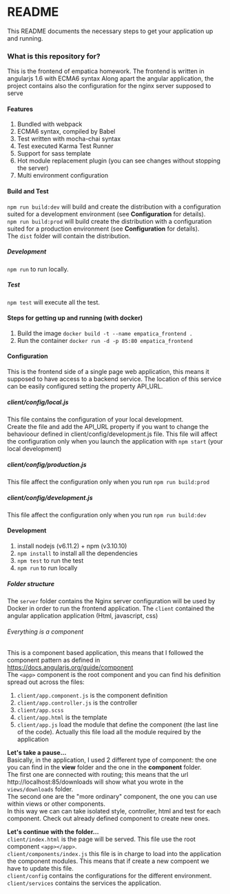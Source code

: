# README #
This README documents the necessary steps to get your application up and running.  

### What is this repository for? ###
This is the frontend of empatica homework. 
The frontend is written in angularjs 1.6 with ECMA6 syntax
Along apart the angular application, the project contains also the configuration for the nginx server supposed to serve

#### Features
1. Bundled with webpack
2. ECMA6 syntax, compiled by Babel
2. Test written with mocha-chai syntax
3. Test executed Karma Test Runner
4. Support for sass template
5. Hot module replacement plugin (you can see changes without stopping the server)
6. Multi environment configuration

#### Build and Test
`npm run build:dev` will build and create the distribution with a configuration suited for a development environment (see __Configuration__ for details).  
`npm run build:prod` will build create the distribution with a configuration suited for a production environment (see __Configuration__ for details).  
The `dist` folder will contain the distribution.  

##### Development
`npm run` to run locally.  

##### Test
`npm test` will execute all the test.  

#### Steps for getting up and running (with docker)
1. Build the image
`docker build -t --name empatica_frontend .` 
2. Run the container
`docker run -d -p 85:80 empatica_frontend`

#### Configuration
This is the frontend side of a single page web application, this means it supposed to have access to a backend service.
The location of this service can be easily configured setting the property API_URL.  

##### client/config/local.js
This file contains the configuration of your local development.   
Create the file and add the API_URL property if you want to change the behavioour defined in client/config/development.js file. 
This file will affect the configuration only when you launch the application with `npm start` (your local development)  

##### client/config/production.js
This file affect the configuration only when you run `npm run build:prod` 

##### client/config/development.js
This file affect the configuration only when you run `npm run build:dev` 

#### Development
1. install nodejs (v6.11.2) + npm (v3.10.10)
2. `npm install` to install all the dependencies
3. `npm test` to run the test 
4. `npm run` to run locally 

##### Folder structure
The `server` folder contains the Nginx server configuration will be used by Docker in order to run the frontend application.
The `client` contained the angular application application (Html, javascript, css)

###### Everything is a component
This is a component based application, this means that I followed the component pattern as defined in https://docs.angularjs.org/guide/component    
The `<app>` component is the root component and you can find his definition spread out across the files:   
1. `client/app.component.js` is the component definition
2. `client/app.controller.js` is the controller
3. `client/app.scss` 
4. `client/app.html` is the template 
5. `client/app.js` load the module that define the component (the last line of the code). Actually this file load all the module required by the application

__Let's take a pause...__  
Basically, in the application, I used 2 different type of component: the one you can find in the __view__ folder and the one in the __component__ folder.  
The first one are connected with routing; this means that the url http://localhost:85/downloads will show what you wrote in the `views/downloads` folder.  
The second one are the "more ordinary" component, the one you can use within views or other components.  
In this way we can can take isolated style, controller, html and test for each component. 
Check out already defined component to create new ones.


__Let's continue with the folder...__  
`client/index.html` is the page will be served. This file use the root component `<app></app>`.  
`client/components/index.js` this file is in charge to load into the application the component modules. This means that if create a new compoent we have to update this file.   
`client/config` contains the configurations for the different environment.  
`client/services` contains the services the application.  
